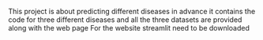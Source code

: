 This project is about predicting different diseases in advance it contains the code for three different diseases and all the three datasets are provided along with the web page
For the website streamlit need to be downloaded
